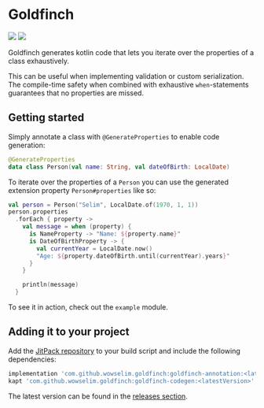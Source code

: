 # Goldfinch
[![](https://jitpack.io/v/wowselim/goldfinch.svg)](https://jitpack.io/#wowselim/goldfinch)
[![](https://github.com/wowselim/goldfinch/workflows/Build/badge.svg)](https://github.com/wowselim/goldfinch)

Goldfinch generates kotlin code that lets you iterate
over the properties of a class exhaustively.

This can be useful when implementing validation
or custom serialization. The compile-time safety when combined
with exhaustive `when`-statements guarantees that no
properties are missed.

## Getting started
Simply annotate a class with `@GenerateProperties` to
enable code generation:
```kotlin
@GenerateProperties
data class Person(val name: String, val dateOfBirth: LocalDate)
```
To iterate over the properties of a `Person` you can
use the generated extension property `Person#properties`
like so:
```kotlin
val person = Person("Selim", LocalDate.of(1970, 1, 1))
person.properties
  .forEach { property ->
    val message = when (property) {
      is NameProperty -> "Name: ${property.name}"
      is DateOfBirthProperty -> {
        val currentYear = LocalDate.now()
        "Age: ${property.dateOfBirth.until(currentYear).years}"
      }
    }

    println(message)
  }
```

To see it in action, check out the `example` module.

## Adding it to your project
Add the
[JitPack repository](https://jitpack.io/#wowselim/goldfinch)
to your build script and include the following dependencies:

```groovy
implementation 'com.github.wowselim.goldfinch:goldfinch-annotation:<latestVersion>'
kapt 'com.github.wowselim.goldfinch:goldfinch-codegen:<latestVersion>'
```

The latest version can be found in the
[releases section](https://github.com/wowselim/goldfinch/releases/latest).
